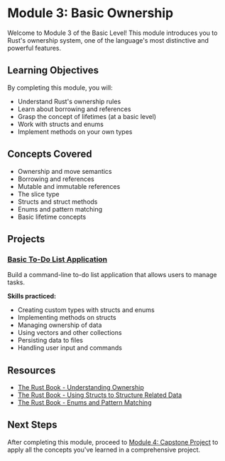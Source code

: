 # Module 3: Basic Ownership

Welcome to Module 3 of the Basic Level! This module introduces you to Rust's ownership system, one of the language's most distinctive and powerful features.

## Learning Objectives

By completing this module, you will:

- Understand Rust's ownership rules
- Learn about borrowing and references
- Grasp the concept of lifetimes (at a basic level)
- Work with structs and enums
- Implement methods on your own types

## Concepts Covered

- Ownership and move semantics
- Borrowing and references
- Mutable and immutable references
- The slice type
- Structs and struct methods
- Enums and pattern matching
- Basic lifetime concepts

## Projects

### [Basic To-Do List Application](todo-app/README.md)

Build a command-line to-do list application that allows users to manage tasks.

**Skills practiced:**
- Creating custom types with structs and enums
- Implementing methods on structs
- Managing ownership of data
- Using vectors and other collections
- Persisting data to files
- Handling user input and commands

## Resources

- [The Rust Book - Understanding Ownership](https://doc.rust-lang.org/book/ch04-00-understanding-ownership.html)
- [The Rust Book - Using Structs to Structure Related Data](https://doc.rust-lang.org/book/ch05-00-structs.html)
- [The Rust Book - Enums and Pattern Matching](https://doc.rust-lang.org/book/ch06-00-enums.html)

## Next Steps

After completing this module, proceed to [Module 4: Capstone Project](../module4/index.md) to apply all the concepts you've learned in a comprehensive project.